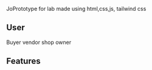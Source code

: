 JoPrototype for lab made using html,css,js, tailwind css

## User
Buyer
vendor
shop owner 
## Features 
